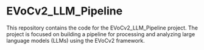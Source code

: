 # EVoCv2_LLM_Pipeline

This repository contains the code for the EVoCv2_LLM_Pipeline project. The project is focused on building a pipeline for processing and analyzing large language models (LLMs) using the EVoCv2 framework.